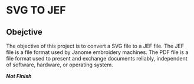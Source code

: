 # SVG TO JEF

## Obejctive

The objective of this project is to convert a SVG file to a JEF file. The JEF file is a file format used by Janome embroidery machines. The PDF file is a file format used to present and exchange documents reliably, independent of software, hardware, or operating system.

***Not Finish***
